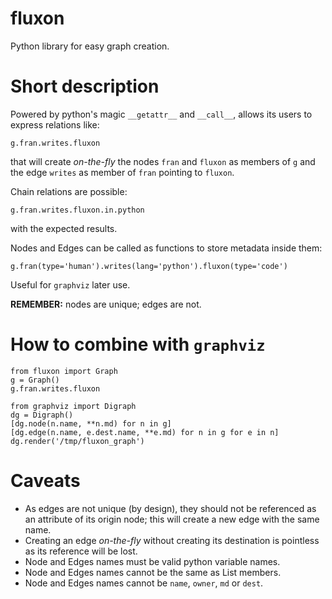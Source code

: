 # fluxon

Python library for easy graph creation.

# Short description

Powered by python's magic `__getattr__` and `__call__`,
allows its users to express relations like:

```
g.fran.writes.fluxon
```
that will create *on-the-fly* the nodes `fran` and `fluxon`
as members of `g` and the edge `writes` as member of `fran`
pointing to `fluxon`.

Chain relations are possible:
```
g.fran.writes.fluxon.in.python
```
with the expected results.

Nodes and Edges can be called as functions to store metadata
inside them:
```
g.fran(type='human').writes(lang='python').fluxon(type='code')
```
Useful for `graphviz` later use.

**REMEMBER:** nodes are unique; edges are not.

# How to combine with `graphviz`

```
from fluxon import Graph
g = Graph()
g.fran.writes.fluxon

from graphviz import Digraph
dg = Digraph()
[dg.node(n.name, **n.md) for n in g]
[dg.edge(n.name, e.dest.name, **e.md) for n in g for e in n]
dg.render('/tmp/fluxon_graph')
```

# Caveats

* As edges are not unique (by design), they should not be referenced
as an attribute of its origin node; this will create a new edge with
the same name.
* Creating an edge *on-the-fly* without creating its destination is pointless
as its reference will be lost.
* Node and Edges names must be valid python variable names.
* Node and Edges names cannot be the same as List members.
* Node and Edges names cannot be `name`, `owner`, `md` or `dest`.
